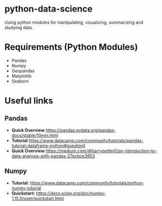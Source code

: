 # python-data-science
Using python modules for manipulating, visualizing, summarizing and studying data.

# Requirements (Python Modules)
* Pandas
* Numpy
* Geopandas
* Matplotlib
* Seaborn

# Useful links
## Pandas
* **Quick Overview** https://pandas.pydata.org/pandas-docs/stable/10min.html
* **Tutorial** https://www.datacamp.com/community/tutorials/pandas-tutorial-dataframe-python#question1
* **Quick Overview** https://medium.com/@harrypotter0/an-introduction-to-data-analysis-with-pandas-27ecbce2853
## Numpy
* **Tutorial:** https://www.datacamp.com/community/tutorials/python-numpy-tutorial
* **Quickstart:** https://docs.scipy.org/doc/numpy-1.15.0/user/quickstart.html
